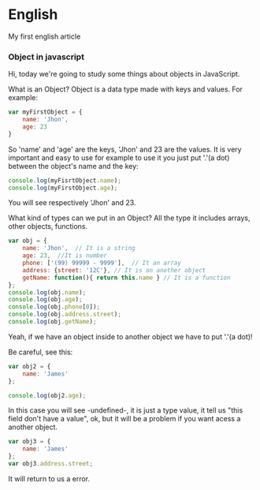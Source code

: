 # English
My first english article

### Object in javascript

Hi, today we're going to study some things about objects in JavaScript.

What is an Object? Object is a data type made with keys and values. For example:

```javascript
var myFirstObject = {
    name: 'Jhon',
    age: 23
}
```

So 'name' and 'age' are the keys, 'Jhon' and 23 are the values. It is very important and easy to use for example to use it you just put '.'(a dot) between the object's name and the key:

```javascript
console.log(myFisrtObject.name);
console.log(myFirstObject.age);
```

You will see respectively 'Jhon' and 23. 

What kind of types can we put in an Object? All the type it includes arrays, other objects, functions.

```javascript
var obj = {
    name: 'Jhon',  // It is a string
    age: 23,  //It is number
    phone: ['(99) 99999 - 9999'],  // It an array
    address: {street: '12C'}, // It is an another object
    getName: function(){ return this.name } // It is a function
};
console.log(obj.name);
console.log(obj.age);
console.log(obj.phone[0]);
console.log(obj.address.street);
console.log(obj.getName);
```

Yeah, if we have an object inside to another object we have to put '.'(a dot)!

Be careful, see this:

```javascript
var obj2 = {
    name: 'James'
};

console.log(obj2.age);
```

In this case you will see -undefined-, it is just a type value, it tell us "this field don't have a value", ok, but it will be a problem if you want acess a another object.

```javascript
var obj3 = {
    name: 'James'
};
var obj3.address.street;
```

It will return to us a error.
